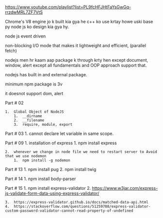 https://www.youtube.com/playlist?list=PL9fcHFJHtFaYsGwGq-rrzdwMRL7ZF7VtS

Chrome's V8 engine jo k built kia gya he c++ ko use krtay howe uski base py node js ko design kia gya hy.

node js event driven

non-blocking I/O mode that makes it lightweight and efficient, (parallel fetch)

nodejs men hr kaam aap package k through krty hen except document, window, alert
except all fundamentals and OOP approach support that.

nodejs has built in and external package.

minimum npm package is 3v

it doesnot support dom, alert

Part # 02

    1.  Global Object of NodeJS
        1.  __dirname
        2.  __filename
        3.  require, module, export


Part # 03
    1.  cannot declare let variable in same scope.

Part # 09
    1.  installation of express
        1.  npm install express

    2.  whenever we change in node file we need to restart server to Avoid that we use nodemon
        1.  npm install -g nodemon

Part # 13
    1.  npm install pug
    2.  npm install twig

Part # 14
    1.  npm install body-parser

Part # 15
    1.  npm install express-validator
    2.  https://www.w3jar.com/express-js-validate-form-data-using-express-validator/

    3.  https://express-validator.github.io/docs/matched-data-api.html
    4.  https://stackoverflow.com/questions/51259708/express-validator-custom-password-validator-cannot-read-property-of-undefined
    